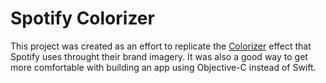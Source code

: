 #  Spotify Colorizer

This project was created as an effort to replicate the [Colorizer](https://www.underconsideration.com/brandnew/archives/new_identity_for_spotify_by_collins.php) effect that Spotify uses throught their brand imagery. It was also a good way to get more comfortable with building an app using Objective-C instead of Swift.
